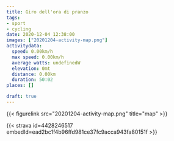 ```yaml
---
title: Giro dell'ora di pranzo
tags:
- sport
- cycling
date: 2020-12-04 12:38:00
images: ["20201204-activity-map.png"]
activitydata:
  speed: 0.00km/h
  max speed: 0.00km/h
  average watts: undefinedW
  elevation: 0mt
  distance: 0.00km
  duration: 50:02
places: []

draft: true
---
```






{{< figurelink src="20201204-activity-map.png" title="map" >}}


{{< strava id=4428246517 embedId=ead2bc1f4b96ffd981ce37fc9acca943fa80151f >}}